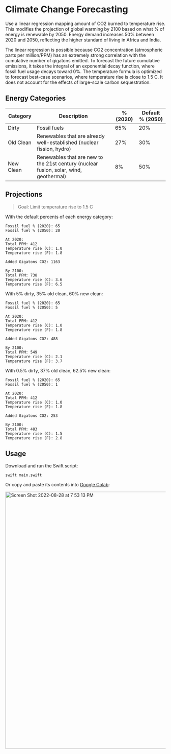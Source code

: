 # Climate Change Forecasting

Use a linear regression mapping amount of CO2 burned to temperature rise. This modifies the projection of global warming by 2100 based on what % of energy is renewable by 2050. Energy demand increases 50% between 2020 and 2050, reflecting the higher standard of living in Africa and India.

The linear regression is possible because CO2 concentration (atmospheric parts per million/PPM) has an extremely strong correlation with the cumulative number of gigatons emitted. To forecast the future cumulative emissions, it takes the integral of an exponential decay function, where fossil fuel usage decays toward 0%. The temperature formula is optimized to forecast best-case scenarios, where temperature rise is close to 1.5 C. It does not account for the effects of large-scale carbon sequestration.

## Energy Categories

| Category | Description | % (2020) | Default % (2050) |
| -------- | ----------- | -------- | ---------------- |
| Dirty | Fossil fuels | 65% | 20% |
| Old Clean | Renewables that are already well-established (nuclear fission, hydro) | 27% | 30% |
| New Clean | Renewables that are new to the 21st century (nuclear fusion, solar, wind, geothermal) | 8% | 50% |

## Projections

> Goal: Limit temperature rise to 1.5 C

With the default percents of each energy category:

```
Fossil fuel % (2020): 65
Fossil fuel % (2050): 20

At 2020:
Total PPM: 412
Temperature rise (C): 1.0
Temperature rise (F): 1.8

Added Gigatons CO2: 1163

By 2100:
Total PPM: 738
Temperature rise (C): 3.6
Temperature rise (F): 6.5
```

With 5% dirty, 35% old clean, 60% new clean:

```
Fossil fuel % (2020): 65
Fossil fuel % (2050): 5

At 2020:
Total PPM: 412
Temperature rise (C): 1.0
Temperature rise (F): 1.8

Added Gigatons CO2: 488

By 2100:
Total PPM: 549
Temperature rise (C): 2.1
Temperature rise (F): 3.7
```

With 0.5% dirty, 37% old clean, 62.5% new clean:

```
Fossil fuel % (2020): 65
Fossil fuel % (2050): 1

At 2020:
Total PPM: 412
Temperature rise (C): 1.0
Temperature rise (F): 1.8

Added Gigatons CO2: 253

By 2100:
Total PPM: 483
Temperature rise (C): 1.5
Temperature rise (F): 2.8
```

## Usage

Download and run the Swift script:

```
swift main.swift
```

Or copy and paste its contents into [Google Colab](https://github.com/philipturner/swift-colab):

<img width="805" alt="Screen Shot 2022-08-28 at 7 53 13 PM" src="https://user-images.githubusercontent.com/71743241/187099966-086198cc-4610-4e22-b5db-ef9052929878.png">
